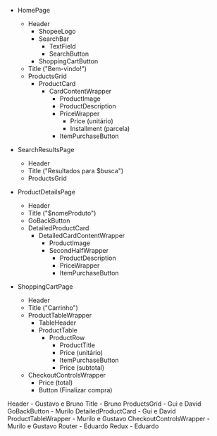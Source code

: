 + HomePage
  + Header
    + ShopeeLogo
    + SearchBar
      + TextField
      + SearchButton
    + ShoppingCartButton
  + Title ("Bem-vindo!")
  + ProductsGrid
    + ProductCard
      + CardContentWrapper
        + ProductImage
        + ProductDescription
        + PriceWrapper
        	+ Price (unitário)
        	+ Installment (parcela)
        + ItemPurchaseButton


+ SearchResultsPage
  + Header
  + Title ("Resultados para $busca")
  + ProductsGrid

+ ProductDetailsPage
  + Header
  + Title ("$nomeProduto")
  + GoBackButton
  + DetailedProductCard
    + DetailedCardContentWrapper
      + ProductImage
      + SecondHalfWrapper
        + ProductDescription
        + PriceWrapper
        + ItemPurchaseButton


+ ShoppingCartPage
  + Header
  + Title ("Carrinho")
  + ProductTableWrapper
    + TableHeader
    + ProductTable
      + ProductRow
        + ProductTitle
        + Price (unitário)
        + ItemPurchaseButton
        + Price (subtotal)
  + CheckoutControlsWrapper
    + Price (total)
    + Button (Finalizar compra)

Header - Gustavo e Bruno
Title - Bruno
ProductsGrid - Gui e David
GoBackButton - Murilo
DetailedProductCard - Gui e David
ProductTableWrapper - Murilo e Gustavo
CheckoutControlsWrapper - Murilo e Gustavo
Router - Eduardo
Redux - Eduardo
